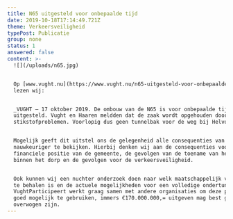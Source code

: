```yaml
---
title: N65 uitgesteld voor onbepaalde tijd
date: 2019-10-18T17:14:49.721Z
theme: Verkeersveiligheid
typePost: Publicatie
group: none
status: 1
answered: false
content: >-
  ![](/uploads/n65.jpg)


  Op [www.vught.nu](https://www.vught.nu/n65-uitgesteld-voor-onbepaalde-tijd/)
  lezen wij: 


  _VUGHT – 17 oktober 2019. De ombouw van de N65 is voor onbepaalde tijd
  uitgesteld. Vught en Haaren meldden dat de zaak wordt opgehouden door de
  stikstofproblemen. Voorlopig dus geen tunnelbak voor de weg bij Helvoirt._


  Mogelijk geeft dit uitstel ons de gelegenheid alle consequenties van de ombouw
  nauwkeuriger te bekijken. Hierbij denken wij aan de consequenties voor de
  financiele positie van de gemeente, de gevolgen van de toename van het verkeer
  binnen het dorp en de gevolgen voor de verkeersveiligheid.


  Ook kunnen wij een nuchter onderzoek doen naar welk maatschappelijk voordeel
  te behalen is en de actuele mogelijkheden voor een volledige ondertunneling.
  VughtParticipeert werkt graag samen met andere organisaties om deze pauze zo
  goed mogelijk te gebruiken, immers €170.000.000,= uitgeven mag best goed
  overwogen zijn.
---
```


